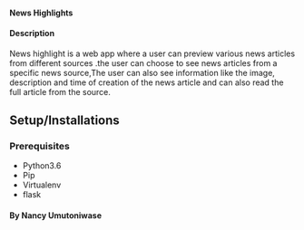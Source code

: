 #### News Highlights
#### Description
News highlight is a web app where a user can preview various news articles from different sources .the user can choose to see news articles from a specific news source,The user can also see information like the image, description and time of creation of the news article and can also read the full article from the source.

## Setup/Installations
### Prerequisites
* Python3.6
* Pip
* Virtualenv
* flask








#### By Nancy Umutoniwase
